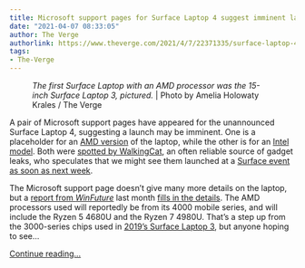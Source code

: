 ```yaml
---
title: Microsoft support pages for Surface Laptop 4 suggest imminent launch
date: "2021-04-07 08:33:05"
author: The Verge
authorlink: https://www.theverge.com/2021/4/7/22371335/surface-laptop-4-amd-processor-cpu-specs-rumors-features
tags:
- The-Verge
---
```

<figure>
      <img alt="" src="https://cdn.vox-cdn.com/thumbor/2bZjR1gLtNwsSWsvUdIuP22PCkQ=/0x0:2040x1360/1310x873/cdn.vox-cdn.com/uploads/chorus_image/image/69087737/akrales_191017_3723_0044.0.jpg" />
        <figcaption><em>The first Surface Laptop with an AMD processor was the 15-inch Surface Laptop 3, pictured. </em> | Photo by Amelia Holowaty Krales / The Verge</figcaption>
    </figure>

  <p id="BOv3vh">A pair of Microsoft support pages have appeared for the unannounced Surface Laptop 4, suggesting a launch may be imminent. One is a placeholder for an <a href="https://click.linksynergy.com/deeplink?id=nOD%2FrLJHOac&amp;mid=24542&amp;u1=verge&amp;murl=https%3A%2F%2Fwww.microsoft.com%2Fen-us%2Fdownload%2F102923" rel="sponsored nofollow noopener" target="_blank">AMD version</a> of the laptop, while the other is for an <a href="https://click.linksynergy.com/deeplink?id=nOD%2FrLJHOac&amp;mid=24542&amp;u1=verge&amp;murl=https%3A%2F%2Fwww.microsoft.com%2Fen-us%2Fdownload%2F102924" rel="sponsored nofollow noopener" target="_blank">Intel model</a>. Both were <a href="https://twitter.com/_h0x0d_/status/1379685933453168640">spotted by WalkingCat</a>, an often reliable source of gadget leaks, who speculates that we might see them launched at a <a href="https://twitter.com/_h0x0d_/status/1379677699942195203">Surface event as soon as next week</a>. </p>
<p id="ZEDBhH">The Microsoft support page doesn’t give many more details on the laptop, but a <a href="https://winfuture.de/news,121617.html">report from <em>WinFuture</em></a> last month <a href="https://www.theverge.com/2021/3/8/22319854/microsoft-surface-laptop-4-specs-features-release-price-leak">fills in the details</a>. The AMD processors used will reportedly be from its 4000 mobile series, and will include the Ryzen 5 4680U and the Ryzen 7 4980U. That’s a step up from the 3000-series chips used in <a href="https://www.theverge.com/2019/10/21/20923620/microsoft-surface-laptop-3-15-inch-review-windows-test-price-specs-features">2019’s Surface Laptop 3</a>, but anyone hoping to see...</p>
  <p>
    <a href="https://www.theverge.com/2021/4/7/22371335/surface-laptop-4-amd-processor-cpu-specs-rumors-features">Continue reading&hellip;</a>
  </p>